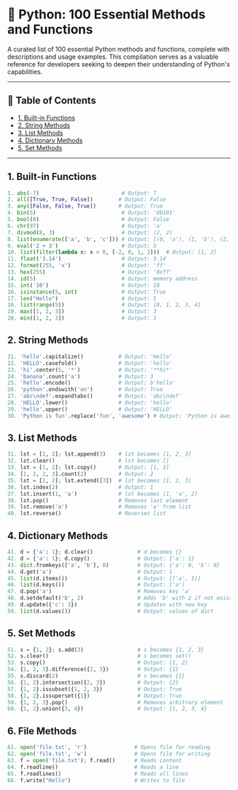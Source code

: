 
# 🐍 Python: 100 Essential Methods and Functions

A curated list of 100 essential Python methods and functions, complete with descriptions and usage examples. This compilation serves as a valuable reference for developers seeking to deepen their understanding of Python's capabilities.

---

## 📌 Table of Contents

- [1. Built-in Functions](#1-built-in-functions)
- [2. String Methods](#2-string-methods)
- [3. List Methods](#3-list-methods)
- [4. Dictionary Methods](#4-dictionary-methods)
- [5. Set Methods](#5-set-methods)

---

## 1. Built-in Functions

```python
1. abs(-7)                          # Output: 7
2. all([True, True, False])        # Output: False
3. any([False, False, True])       # Output: True
4. bin(5)                           # Output: '0b101'
5. bool(0)                          # Output: False
6. chr(97)                          # Output: 'a'
7. divmod(8, 3)                     # Output: (2, 2)
8. list(enumerate(['a', 'b', 'c'])) # Output: [(0, 'a'), (1, 'b'), (2, 'c')]
9. eval('2 + 3')                    # Output: 5
10. list(filter(lambda x: x > 0, [-2, 0, 1, 2]))  # Output: [1, 2]
11. float('3.14')                   # Output: 3.14
12. format(255, 'x')                # Output: 'ff'
13. hex(255)                        # Output: '0xff'
14. id(5)                           # Output: memory address
15. int('10')                       # Output: 10
16. isinstance(5, int)              # Output: True
17. len("Hello")                    # Output: 5
18. list(range(5))                  # Output: [0, 1, 2, 3, 4]
19. max([1, 2, 3])                  # Output: 3
20. min([1, 2, 3])                  # Output: 1
```

## 2. String Methods

```python
21. 'hello'.capitalize()           # Output: 'Hello'
22. 'HELLO'.casefold()             # Output: 'hello'
23. 'hi'.center(5, '*')            # Output: '**hi*'
24. 'banana'.count('a')            # Output: 3
25. 'hello'.encode()               # Output: b'hello'
26. 'python'.endswith('on')        # Output: True
27. 'abc\ndef'.expandtabs()        # Output: 'abc\ndef'
28. 'HELLO'.lower()                # Output: 'hello'
29. 'hello'.upper()                # Output: 'HELLO'
30. 'Python is fun'.replace('fun', 'awesome') # Output: 'Python is awesome'
```

## 3. List Methods

```python
31. lst = [1, 2]; lst.append(3)    # lst becomes [1, 2, 3]
32. lst.clear()                    # lst becomes []
33. lst = [1, 2]; lst.copy()       # Output: [1, 2]
34. [1, 2, 2, 3].count(2)          # Output: 2
35. lst = [1, 2]; lst.extend([3])  # lst becomes [1, 2, 3]
36. lst.index(2)                   # Output: 1
37. lst.insert(1, 'a')             # lst becomes [1, 'a', 2]
38. lst.pop()                      # Removes last element
39. lst.remove('a')                # Removes 'a' from list
40. lst.reverse()                  # Reverses list
```

## 4. Dictionary Methods

```python
41. d = {'a': 1}; d.clear()              # d becomes {}
42. d = {'a': 1}; d.copy()               # Output: {'a': 1}
43. dict.fromkeys(['a', 'b'], 0)         # Output: {'a': 0, 'b': 0}
44. d.get('a')                           # Output: 1
45. list(d.items())                      # Output: [('a', 1)]
46. list(d.keys())                       # Output: ['a']
47. d.pop('a')                           # Removes key 'a'
48. d.setdefault('b', 2)                 # Adds 'b' with 2 if not exists
49. d.update({'c': 3})                   # Updates with new key
50. list(d.values())                     # Output: values of dict
```

## 5. Set Methods

```python
51. s = {1, 2}; s.add(3)                 # s becomes {1, 2, 3}
52. s.clear()                            # s becomes set()
53. s.copy()                             # Output: {1, 2}
54. {1, 2, 3}.difference({2, 3})         # Output: {1}
55. s.discard(2)                         # s becomes {1}
56. {1, 2}.intersection({2, 3})          # Output: {2}
57. {1, 2}.issubset({1, 2, 3})           # Output: True
58. {1, 2}.issuperset({1})               # Output: True
59. {1, 2, 3}.pop()                      # Removes arbitrary element
60. {1, 2}.union({3, 4})                 # Output: {1, 2, 3, 4}
```

## 6. File Methods

```python
61. open('file.txt', 'r')               # Opens file for reading
62. open('file.txt', 'w')               # Opens file for writing
63. f = open('file.txt'); f.read()      # Reads content
64. f.readline()                        # Reads a line
65. f.readlines()                       # Reads all lines
66. f.write("Hello")                    # Writes to file
